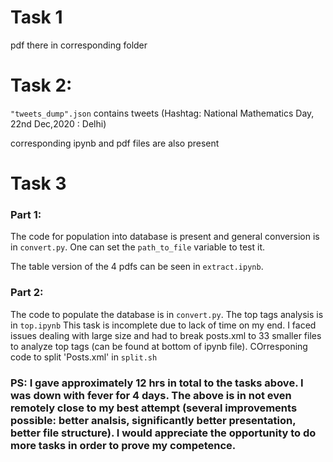 # Task 1
pdf there in corresponding folder

# Task 2:
`"tweets_dump".json` contains tweets (Hashtag: National Mathematics Day, 22nd Dec,2020 : Delhi)

corresponding ipynb and pdf files are also present

# Task 3
### Part 1:
The code for population into database is present and general conversion is in `convert.py`. One can set the `path_to_file` variable to test it.

The table version of the 4 pdfs can be seen in `extract.ipynb`.

### Part 2:
The code to populate the database is in `convert.py`.
The top tags analysis is in `top.ipynb`
This task is incomplete due to lack of time on my end.
I faced issues dealing with large size and had to break posts.xml to 33 smaller files to analyze top tags (can be found at bottom of ipynb file). COrresponing code to split 'Posts.xml' in `split.sh`

### PS: I gave approximately 12 hrs in total to the tasks above. I was down with fever for 4 days. The above is in not even remotely close to my best attempt (several improvements possible: better analsis, significantly better presentation, better file structure). I would appreciate the opportunity to do more tasks in order to prove my competence. ###
